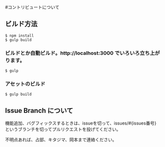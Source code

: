 #コントリビュートについて

## ビルド方法

```
$ npm install
$ gulp build
```

### ビルドとか自動ビルド。http://localhost:3000 でいろいろ立ち上がります。

```
$ gulp
```

### アセットのビルド

```
$ gulp build
```


## Issue Branch について

機能追加、バグフィックスするときは、issueを切って、issues/‪#‎{issues番号} というブランチを切ってプルリクエストを投げてください。

不明点あれば、占部、キタジマ、岡本まで連絡ください。
